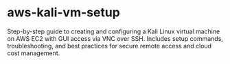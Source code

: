 # aws-kali-vm-setup
Step-by-step guide to creating and configuring a Kali Linux virtual machine on AWS EC2 with GUI access via VNC over SSH. Includes setup commands, troubleshooting, and best practices for secure remote access and cloud cost management.
